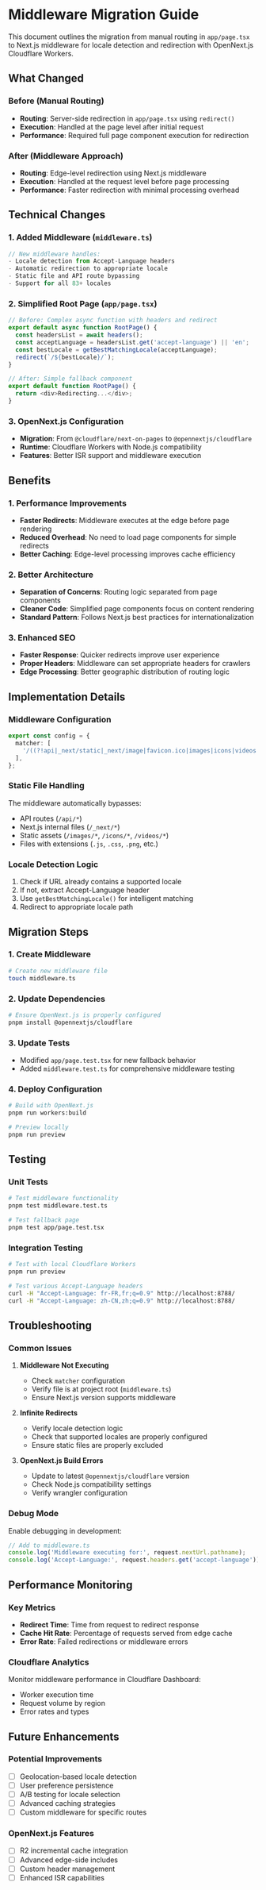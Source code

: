 # Middleware Migration Guide

This document outlines the migration from manual routing in `app/page.tsx` to Next.js middleware for locale detection and redirection with OpenNext.js Cloudflare Workers.

## What Changed

### Before (Manual Routing)
- **Routing**: Server-side redirection in `app/page.tsx` using `redirect()`
- **Execution**: Handled at the page level after initial request
- **Performance**: Required full page component execution for redirection

### After (Middleware Approach)
- **Routing**: Edge-level redirection using Next.js middleware
- **Execution**: Handled at the request level before page processing
- **Performance**: Faster redirection with minimal processing overhead

## Technical Changes

### 1. Added Middleware (`middleware.ts`)
```typescript
// New middleware handles:
- Locale detection from Accept-Language headers
- Automatic redirection to appropriate locale
- Static file and API route bypassing
- Support for all 83+ locales
```

### 2. Simplified Root Page (`app/page.tsx`)
```typescript
// Before: Complex async function with headers and redirect
export default async function RootPage() {
  const headersList = await headers();
  const acceptLanguage = headersList.get('accept-language') || 'en';
  const bestLocale = getBestMatchingLocale(acceptLanguage);
  redirect(`/${bestLocale}/`);
}

// After: Simple fallback component
export default function RootPage() {
  return <div>Redirecting...</div>;
}
```

### 3. OpenNext.js Configuration
- **Migration**: From `@cloudflare/next-on-pages` to `@opennextjs/cloudflare`
- **Runtime**: Cloudflare Workers with Node.js compatibility
- **Features**: Better ISR support and middleware execution

## Benefits

### 1. Performance Improvements
- **Faster Redirects**: Middleware executes at the edge before page rendering
- **Reduced Overhead**: No need to load page components for simple redirects
- **Better Caching**: Edge-level processing improves cache efficiency

### 2. Better Architecture
- **Separation of Concerns**: Routing logic separated from page components
- **Cleaner Code**: Simplified page components focus on content rendering
- **Standard Pattern**: Follows Next.js best practices for internationalization

### 3. Enhanced SEO
- **Faster Response**: Quicker redirects improve user experience
- **Proper Headers**: Middleware can set appropriate headers for crawlers
- **Edge Processing**: Better geographic distribution of routing logic

## Implementation Details

### Middleware Configuration
```typescript
export const config = {
  matcher: [
    '/((?!api|_next/static|_next/image|favicon.ico|images|icons|videos|public|.*\\.).*)',
  ],
};
```

### Static File Handling
The middleware automatically bypasses:
- API routes (`/api/*`)
- Next.js internal files (`/_next/*`)
- Static assets (`/images/*`, `/icons/*`, `/videos/*`)
- Files with extensions (`.js`, `.css`, `.png`, etc.)

### Locale Detection Logic
1. Check if URL already contains a supported locale
2. If not, extract Accept-Language header
3. Use `getBestMatchingLocale()` for intelligent matching
4. Redirect to appropriate locale path

## Migration Steps

### 1. Create Middleware
```bash
# Create new middleware file
touch middleware.ts
```

### 2. Update Dependencies
```bash
# Ensure OpenNext.js is properly configured
pnpm install @opennextjs/cloudflare
```

### 3. Update Tests
- Modified `app/page.test.tsx` for new fallback behavior
- Added `middleware.test.ts` for comprehensive middleware testing

### 4. Deploy Configuration
```bash
# Build with OpenNext.js
pnpm run workers:build

# Preview locally
pnpm run preview
```

## Testing

### Unit Tests
```bash
# Test middleware functionality
pnpm test middleware.test.ts

# Test fallback page
pnpm test app/page.test.tsx
```

### Integration Testing
```bash
# Test with local Cloudflare Workers
pnpm run preview

# Test various Accept-Language headers
curl -H "Accept-Language: fr-FR,fr;q=0.9" http://localhost:8788/
curl -H "Accept-Language: zh-CN,zh;q=0.9" http://localhost:8788/
```

## Troubleshooting

### Common Issues

1. **Middleware Not Executing**
   - Check `matcher` configuration
   - Verify file is at project root (`middleware.ts`)
   - Ensure Next.js version supports middleware

2. **Infinite Redirects**
   - Verify locale detection logic
   - Check that supported locales are properly configured
   - Ensure static files are properly excluded

3. **OpenNext.js Build Errors**
   - Update to latest `@opennextjs/cloudflare` version
   - Check Node.js compatibility settings
   - Verify wrangler configuration

### Debug Mode

Enable debugging in development:
```typescript
// Add to middleware.ts
console.log('Middleware executing for:', request.nextUrl.pathname);
console.log('Accept-Language:', request.headers.get('accept-language'));
```

## Performance Monitoring

### Key Metrics
- **Redirect Time**: Time from request to redirect response
- **Cache Hit Rate**: Percentage of requests served from edge cache
- **Error Rate**: Failed redirections or middleware errors

### Cloudflare Analytics
Monitor middleware performance in Cloudflare Dashboard:
- Worker execution time
- Request volume by region
- Error rates and types

## Future Enhancements

### Potential Improvements
- [ ] Geolocation-based locale detection
- [ ] User preference persistence
- [ ] A/B testing for locale selection
- [ ] Advanced caching strategies
- [ ] Custom middleware for specific routes

### OpenNext.js Features
- [ ] R2 incremental cache integration
- [ ] Advanced edge-side includes
- [ ] Custom header management
- [ ] Enhanced ISR capabilities
